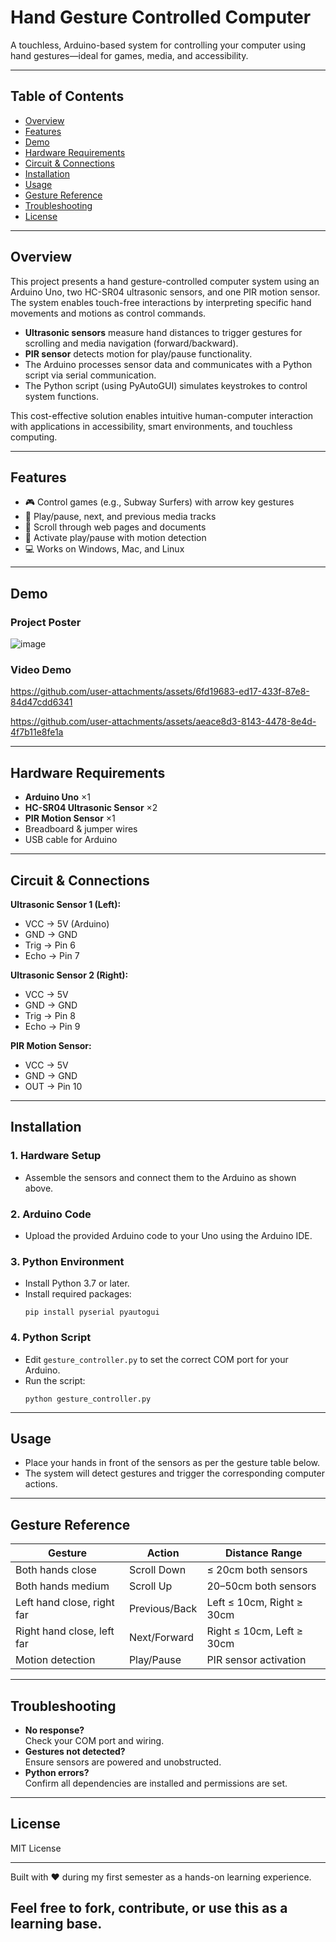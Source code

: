 
# Hand Gesture Controlled Computer

A touchless, Arduino-based system for controlling your computer using hand gestures—ideal for games, media, and accessibility.

---

## Table of Contents

- [Overview](#overview)
- [Features](#features)
- [Demo](#demo)
- [Hardware Requirements](#hardware-requirements)
- [Circuit & Connections](#circuit--connections)
- [Installation](#installation)
- [Usage](#usage)
- [Gesture Reference](#gesture-reference)
- [Troubleshooting](#troubleshooting)
- [License](#license)

---

## Overview

This project presents a hand gesture-controlled computer system using an Arduino Uno, two HC-SR04 ultrasonic sensors, and one PIR motion sensor. The system enables touch-free interactions by interpreting specific hand movements and motions as control commands.

- **Ultrasonic sensors** measure hand distances to trigger gestures for scrolling and media navigation (forward/backward).
- **PIR sensor** detects motion for play/pause functionality.
- The Arduino processes sensor data and communicates with a Python script via serial communication.
- The Python script (using PyAutoGUI) simulates keystrokes to control system functions.

This cost-effective solution enables intuitive human-computer interaction with applications in accessibility, smart environments, and touchless computing.

---

## Features

- 🎮 Control games (e.g., Subway Surfers) with arrow key gestures
- 🎵 Play/pause, next, and previous media tracks
- 📜 Scroll through web pages and documents
- 👋 Activate play/pause with motion detection
- 💻 Works on Windows, Mac, and Linux

---

## Demo

### Project Poster

![image](https://github.com/user-attachments/assets/8b2f16c1-5b32-46a4-ad30-997585188d29)

### Video Demo
https://github.com/user-attachments/assets/6fd19683-ed17-433f-87e8-84d47cdd6341


https://github.com/user-attachments/assets/aeace8d3-8143-4478-8e4d-4f7b11e8fe1a

---

## Hardware Requirements

- **Arduino Uno** ×1
- **HC-SR04 Ultrasonic Sensor** ×2
- **PIR Motion Sensor** ×1
- Breadboard & jumper wires
- USB cable for Arduino

---

## Circuit & Connections

**Ultrasonic Sensor 1 (Left):**
- VCC → 5V (Arduino)
- GND → GND
- Trig → Pin 6
- Echo → Pin 7

**Ultrasonic Sensor 2 (Right):**
- VCC → 5V
- GND → GND
- Trig → Pin 8
- Echo → Pin 9

**PIR Motion Sensor:**
- VCC → 5V
- GND → GND
- OUT → Pin 10

---

## Installation

### 1. Hardware Setup

- Assemble the sensors and connect them to the Arduino as shown above.

### 2. Arduino Code

- Upload the provided Arduino code to your Uno using the Arduino IDE.

### 3. Python Environment

- Install Python 3.7 or later.
- Install required packages:
  ```
  pip install pyserial pyautogui
  ```

### 4. Python Script

- Edit `gesture_controller.py` to set the correct COM port for your Arduino.
- Run the script:
  ```
  python gesture_controller.py
  ```

---

## Usage

- Place your hands in front of the sensors as per the gesture table below.
- The system will detect gestures and trigger the corresponding computer actions.

---

## Gesture Reference

| Gesture                      | Action           | Distance Range                       |
|------------------------------|------------------|--------------------------------------|
| Both hands close             | Scroll Down      | ≤ 20cm both sensors                  |
| Both hands medium            | Scroll Up        | 20–50cm both sensors                 |
| Left hand close, right far   | Previous/Back    | Left ≤ 10cm, Right ≥ 30cm            |
| Right hand close, left far   | Next/Forward     | Right ≤ 10cm, Left ≥ 30cm            |
| Motion detection             | Play/Pause       | PIR sensor activation                |

---

## Troubleshooting

- **No response?**  
  Check your COM port and wiring.
- **Gestures not detected?**  
  Ensure sensors are powered and unobstructed.
- **Python errors?**  
  Confirm all dependencies are installed and permissions are set.

---



## License

MIT License

---
Built with ❤️ during my first semester as a hands-on learning experience.

Feel free to fork, contribute, or use this as a learning base.
---


